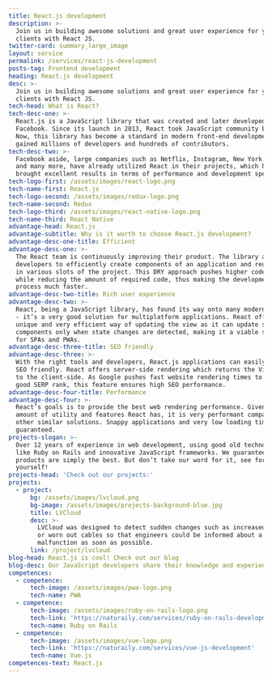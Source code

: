 ```yaml
---
title: React.js development
description: >-
  Join us in building awesome solutions and great user experience for your
  clients with React JS.
twitter-card: summary_large_image
layout: service
permalink: /services/react-js-development
posts-tag: Frontend development
heading: React.js development
desc: >-
  Join us in building awesome solutions and great user experience for your
  clients with React JS.
tech-head: What is React?
tech-desc-one: >-
  React.js is a JavaScript library that was created and later developed at
  Facebook. Since its launch in 2013, React took JavaScript community by storm.
  Now, this library has become a standard in modern front-end development as it
  gained millions of developers and hundreds of contributors.
tech-desc-two: >-
  Facebook aside, large companies such as Netflix, Instagram, New York Times,
  and many more, have already utilized React in their projects, which has
  brought excellent results in terms of performance and development speed.
tech-logo-first: /assets/images/react-logo.png
tech-name-first: React.js
tech-logo-second: /assets/images/redux-logo.png
tech-name-second: Redux
tech-logo-third: /assets/images/react-native-logo.png
tech-name-third: React Native
advantage-head: React.js
advantage-subtitle: Why is it worth to choose React.js development?
advantage-desc-one-title: Efficient
advantage-desc-one: >-
  The React team is continuously improving their product. The library allows
  developers to efficiently create components of an application and reuse them
  in various slots of the project. This DRY approach pushes higher code quality
  while reducing the amount of required code, thus making the development
  process much faster.
advantage-desc-two-title: Rich user experience
advantage-desc-two: >-
  React, being a JavaScript library, has found its way onto many modern devices
  - it’s a very good solution for multiplatform applications. React offers a
  unique and very efficient way of updating the view as it can update separate
  components only when state changes are detected, making it a viable solution
  for SPAs and PWAs.
advantage-desc-three-title: SEO friendly
advantage-desc-three: >-
  With the right tools and developers, React.js applications can easily become
  SEO friendly. React offers server-side rendering which returns the Virtual DOM
  to the client-side. As Google pushes fast website rendering times to maintain
  good SERP rank, this feature ensures high SEO performance.
advantage-desc-four-title: Performance
advantage-desc-four: >-
  React’s goals is to provide the best web rendering performance. Given the
  amount of utility and features React has, it is very performant compared to
  other similar solutions. Snappy applications and very low loading times,
  guaranteed.
projects-slogan: >-
  Over 12 years of experience in web development, using good old technologies
  like Ruby on Rails and innovative JavaScript frameworks. We guarantee our
  products are simply the best. But don’t take our word for it, see for
  yourself!
projects-head: 'Check out our projects:'
projects:
  - project:
      bg: /assets/images/lvcloud.png
      bg-image: /assets/images/projects-background-blue.jpg
      title: LVCloud
      desc: >-
        LVCloud was designed to detect sudden changes such as increased humidity
        or worn out cables so that engineers could be informed about a possible
        malfunction as soon as possible.
      link: /project/lvcloud
blog-head: React.js is cool! Check out our blog
blog-desc: Our JavaScript developers share their knowledge and experience on our blog.
competences:
  - competence:
      tech-image: /assets/images/pwa-logo.png
      tech-name: PWA
  - competence:
      tech-image: /assets/images/ruby-on-rails-logo.png
      tech-link: 'https://naturaily.com/services/ruby-on-rails-development'
      tech-name: Ruby on Rails
  - competence:
      tech-image: /assets/images/vue-logo.png
      tech-link: 'https://naturaily.com/services/vue-js-development'
      tech-name: Vue.js
competences-text: React.js
---
```

